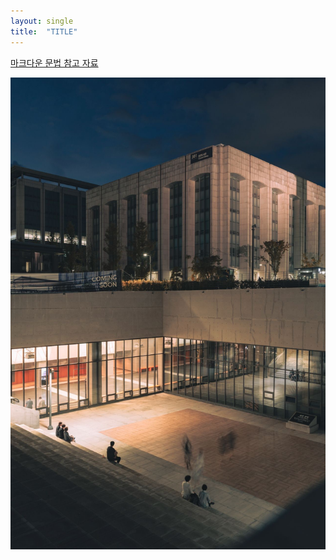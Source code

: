 ```yaml
---
layout: single
title:  "TITLE"
---
```


[마크다운 문법 참고 자료](https://teddylee777.github.io/jekyll/Jekyll-사용을-위한-markdown-문법)



![Yonsei](../images/2022-08-06-first/Yonsei.JPG)
